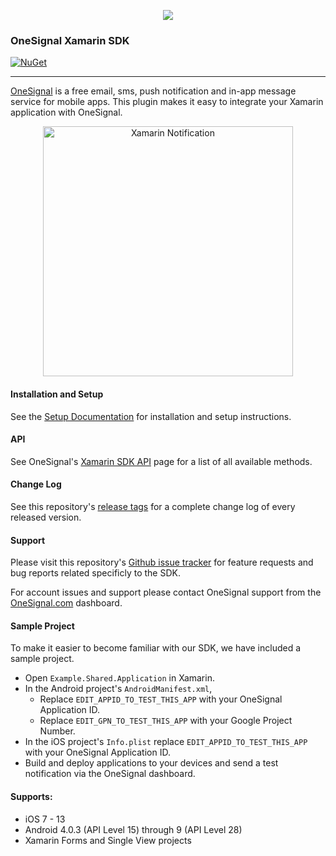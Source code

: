 <p align="center">
  <img src="https://media.onesignal.com/cms/Website%20Layout/logo-red.svg"/>
</p>

### OneSignal Xamarin SDK
[![NuGet](https://img.shields.io/nuget/v/Com.OneSignal.svg?label=NuGet)](https://www.nuget.org/packages/Com.OneSignal)

---

[OneSignal](https://onesignal.com) is a free email, sms, push notification and in-app message service for mobile apps. This plugin makes it easy to integrate your Xamarin application with OneSignal.

<p align="center"><img src="https://app.onesignal.com/images/android_and_ios_notification_image.gif" width="400" alt="Xamarin Notification"></p>

#### Installation and Setup
See the [Setup Documentation](https://documentation.onesignal.com/docs/xamarin-sdk-setup) for installation and setup instructions.

#### API
See OneSignal's [Xamarin SDK API](https://documentation.onesignal.com/docs/xamarin-sdk) page for a list of all available methods.

#### Change Log
See this repository's [release tags](https://github.com/OneSignal/OneSignal-Xamarin-SDK/releases) for a complete change log of every released version.

#### Support
Please visit this repository's [Github issue tracker](https://github.com/OneSignal/OneSignal-Xamarin-SDK/issues) for feature requests and bug reports related specificly to the SDK.

For account issues and support please contact OneSignal support from the [OneSignal.com](https://onesignal.com) dashboard.

#### Sample Project
To make it easier to become familiar with our SDK, we have included a sample project.
* Open ```Example.Shared.Application``` in Xamarin.
* In the Android project's ```AndroidManifest.xml```,
  * Replace ```EDIT_APPID_TO_TEST_THIS_APP``` with your OneSignal Application ID.
  * Replace ```EDIT_GPN_TO_TEST_THIS_APP``` with your Google Project Number.
* In the iOS project's ```Info.plist``` replace ```EDIT_APPID_TO_TEST_THIS_APP``` with your OneSignal Application ID.
* Build and deploy applications to your devices and send a test notification via the OneSignal dashboard.

#### Supports:
* iOS 7 - 13
* Android 4.0.3 (API Level 15) through 9 (API Level 28)
* Xamarin Forms and Single View projects
